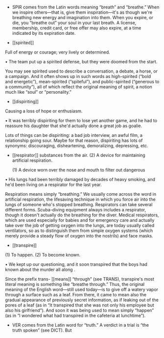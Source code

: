 - SPIR comes from the Latin words meaning “breath” and “breathe.” When we inspire others—that is,
give them inspiration—it's  as  though  we're  breathing  new  energy  and  imagination  into  them.  When
you expire,  or  die,  you  “breathe  out”  your  soul  in  your  last  breath.  A  license,  membership,  credit
card, or free offer may also expire, at a time indicated by its expiration date.

- [[spirited]] 

 Full of energy or courage; very lively or determined. 

• The team put up a spirited defense, but they were doomed from the start. 

You may see spirited used to describe a conversation, a debate, a horse, or a campaign. And it often
shows  up  in  such  words  as  high-spirited  (“bold  and  energetic”),  mean-spirited  (“spiteful”),  and
public-spirited  (“generous  to  a  community”),  all  of  which  reflect  the  original  meaning  of  spirit,  a
notion much like “soul” or “personality.”

- [[dispiriting]] 

 Causing a loss of hope or enthusiasm. 

• It was terribly dispiriting for them to lose yet another game, and he had to reassure his daughter that
she'd actually done a great job as goalie. 

Lots of things can be dispiriting: a bad job interview, an awful film, a relationship going sour. Maybe
for  that  reason,  dispiriting  has  lots  of  synonyms:  discouraging,  disheartening,  demoralizing,
depressing, etc.

- [[respirator]] 
substances from the air. (2) A device for maintaining artificial respiration. 

  (1)  A  device  worn  over  the  nose  and  mouth  to  filter  out  dangerous

•  His  lungs  had  been  terribly  damaged  by  decades  of  heavy  smoking,  and  he'd  been  living  on  a
respirator for the last year. 

Respiration means simply “breathing.” We usually come across the word in artificial respiration, the
lifesaving  technique  in  which  you  force  air  into  the  lungs  of  someone  who's  stopped  breathing.
Respirators  can  take  several  different  forms.  Scuba-diving  equipment  always  includes  a  respirator,
though  it  doesn't  actually  do  the  breathing  for  the  diver.  Medical  respirators,  which  are  used
especially for babies and for emergency care and actually take over the job of getting oxygen into the
lungs,  are  today  usually  called  ventilators,  so  as  to  distinguish  them  from  simple  oxygen  systems
(which merely provide a steady flow of oxygen into the nostrils) and face masks.

- [[transpire]] 

 (1) To happen. (2) To become known. 

•  We  kept  up  our  questioning,  and  it  soon  transpired  that  the  boys  had  known  about  the  murder  all
along . 

Since the prefix trans- [[means]] “through” (see TRANS), transpire's most literal meaning is something
like “breathe through.” Thus, the original meaning of the English word—still used today—is to give
off  a  watery  vapor  through  a  surface  such  as  a  leaf.  From  there,  it  came  to  mean  also  the  gradual
appearance  of  previously  secret  information,  as  if  leaking  out  of  the  pores  of  a  leaf  (as  in  “It
transpired that she was not only his employee but also his girlfriend”). And soon it was being used to
mean simply “happen” (as in “I wondered what had transpired in the cafeteria at lunchtime”).

- VER comes from the Latin word for “truth.” A verdict in a trial is “the truth spoken” (see DICT). But
